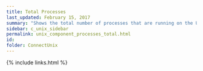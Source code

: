 ```yaml
---
title: Total Processes
last_updated: February 15, 2017
summary: "Shows the total number of processes that are running on the Unix/Linux machine."
sidebar: c_unix_sidebar
permalink: unix_component_processes_total.html
id:
folder: ConnectUnix
---
```


{% include links.html %}

